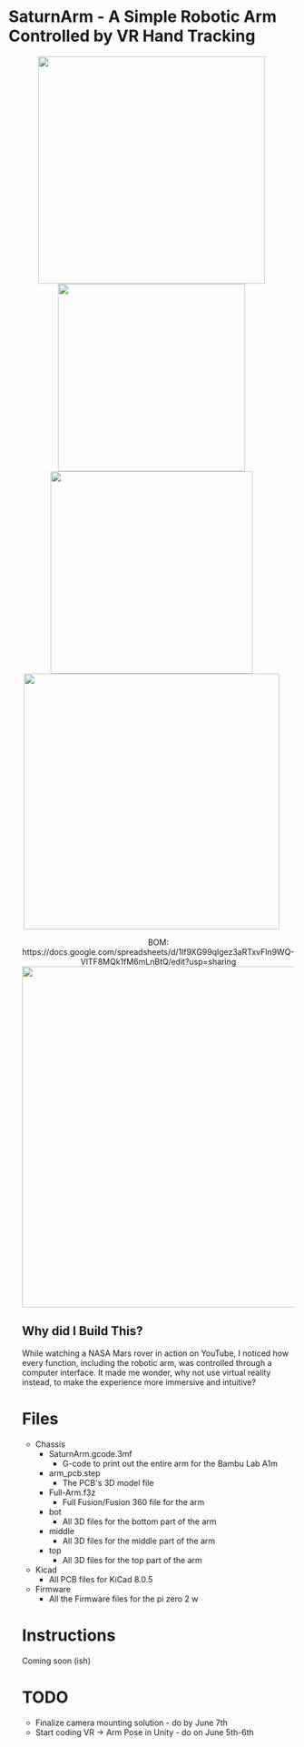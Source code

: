 <p align="center">
  
  # SaturnArm - A Simple Robotic Arm Controlled by VR Hand Tracking
</p>

<p align="center">
  <img src="https://github.com/user-attachments/assets/6ea7d9c7-e56b-4559-b11c-992ef261172b" style="width:400px; height:auto;">
  <img src="https://github.com/user-attachments/assets/7ea0fa0f-be51-418e-8ee4-44945cf4e20b" style="width:330px; height:auto;">
  <img src="https://github.com/user-attachments/assets/1297ab5e-4d0a-43ef-a238-83c6aa38c8c6" style="width:356px; height:auto;">
  <img src="https://github.com/user-attachments/assets/ca28bfae-66ad-4007-b9c0-13a9e16dd829" style="width:450px; height:auto;">
  <ul>
<p align="center">
  BOM: https://docs.google.com/spreadsheets/d/1lf9XG99qlgez3aRTxvFln9WQ-VlTF8MQk1fM6mLnBtQ/edit?usp=sharing
  <img src="https://github.com/user-attachments/assets/48941869-c4ec-453a-a574-f81ec711dc8a" style="width:600px; height:auto;">
</p>
    
<h2> Why did I Build This?</h2>
<p>
  While watching a NASA Mars rover in action on YouTube, I noticed how every function, including the robotic arm, was controlled through a computer interface. It made me wonder, why not use virtual reality instead, to make the experience more immersive and intuitive?
</p>

# Files 
- Chassis
  - SaturnArm.gcode.3mf
      - G-code to print out the entire arm for the Bambu Lab A1m
  - arm_pcb.step
    - The PCB's 3D model file
  - Full-Arm.f3z
    - Full Fusion/Fusion 360 file for the arm
  - bot
    - All 3D files for the bottom part of the arm    
  - middle
    - All 3D files for the middle part of the arm    
  - top
    - All 3D files for the top part of the arm
- Kicad
  - All PCB files for KiCad 8.0.5
- Firmware
  - All the Firmware files for the pi zero 2 w
      
<ul> </ul>

#  Instructions 
Coming soon (ish)

<ul> </ul>

#  TODO

- Finalize camera mounting solution - do by June 7th
- Start coding VR → Arm Pose in Unity - do on June 5th-6th
